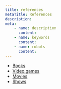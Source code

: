 ```yaml
---
title: references
metaTitle: References
description:
meta:
    - name: description
      content:
    - name: keywords
      content:
    - name: robots
      content: 
---
```


- [Books](./books.md)
- [Video games](./videogames.md)
- [Movies](./movies.md)
- [Shows](./shows.md)